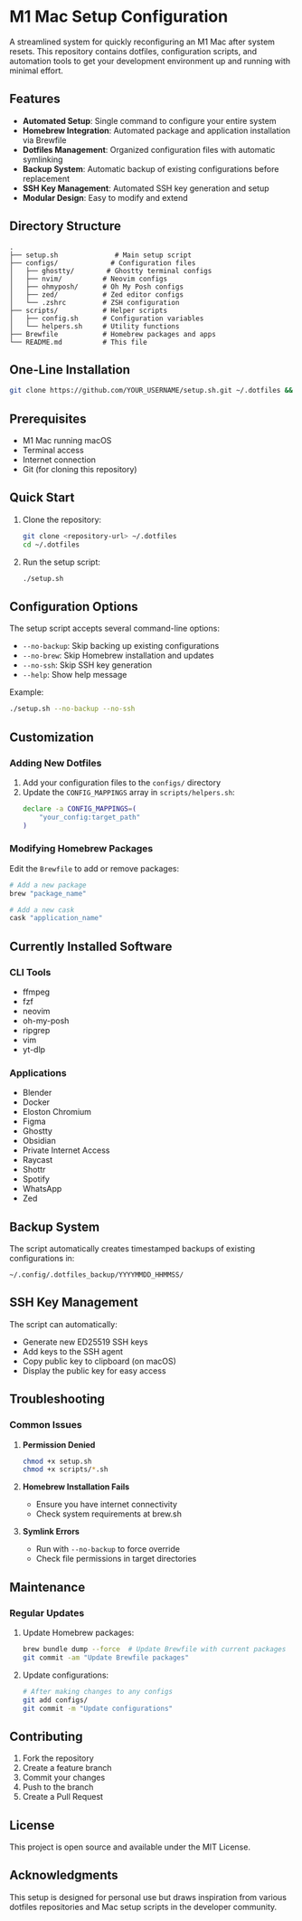 # M1 Mac Setup Configuration

A streamlined system for quickly reconfiguring an M1 Mac after system resets. This repository contains dotfiles, configuration scripts, and automation tools to get your development environment up and running with minimal effort.

## Features

- **Automated Setup**: Single command to configure your entire system
- **Homebrew Integration**: Automated package and application installation via Brewfile
- **Dotfiles Management**: Organized configuration files with automatic symlinking
- **Backup System**: Automatic backup of existing configurations before replacement
- **SSH Key Management**: Automated SSH key generation and setup
- **Modular Design**: Easy to modify and extend

## Directory Structure

```
.
├── setup.sh              # Main setup script
├── configs/             # Configuration files
│   ├── ghostty/        # Ghostty terminal configs
│   ├── nvim/          # Neovim configs
│   ├── ohmyposh/      # Oh My Posh configs
│   ├── zed/           # Zed editor configs
│   └── .zshrc         # ZSH configuration
├── scripts/           # Helper scripts
│   ├── config.sh      # Configuration variables
│   └── helpers.sh     # Utility functions
├── Brewfile           # Homebrew packages and apps
└── README.md          # This file
```

## One-Line Installation

```bash
git clone https://github.com/YOUR_USERNAME/setup.sh.git ~/.dotfiles && cd ~/.dotfiles && ./setup.sh
```

## Prerequisites

- M1 Mac running macOS
- Terminal access
- Internet connection
- Git (for cloning this repository)

## Quick Start

1. Clone the repository:
   ```bash
   git clone <repository-url> ~/.dotfiles
   cd ~/.dotfiles
   ```

2. Run the setup script:
   ```bash
   ./setup.sh
   ```

## Configuration Options

The setup script accepts several command-line options:

- `--no-backup`: Skip backing up existing configurations
- `--no-brew`: Skip Homebrew installation and updates
- `--no-ssh`: Skip SSH key generation
- `--help`: Show help message

Example:
```bash
./setup.sh --no-backup --no-ssh
```

## Customization

### Adding New Dotfiles

1. Add your configuration files to the `configs/` directory
2. Update the `CONFIG_MAPPINGS` array in `scripts/helpers.sh`:
   ```bash
   declare -a CONFIG_MAPPINGS=(
       "your_config:target_path"
   )
   ```

### Modifying Homebrew Packages

Edit the `Brewfile` to add or remove packages:
```ruby
# Add a new package
brew "package_name"

# Add a new cask
cask "application_name"
```

## Currently Installed Software

### CLI Tools
- ffmpeg
- fzf
- neovim
- oh-my-posh
- ripgrep
- vim
- yt-dlp

### Applications
- Blender
- Docker
- Eloston Chromium
- Figma
- Ghostty
- Obsidian
- Private Internet Access
- Raycast
- Shottr
- Spotify
- WhatsApp
- Zed

## Backup System

The script automatically creates timestamped backups of existing configurations in:
```
~/.config/.dotfiles_backup/YYYYMMDD_HHMMSS/
```

## SSH Key Management

The script can automatically:
- Generate new ED25519 SSH keys
- Add keys to the SSH agent
- Copy public key to clipboard (on macOS)
- Display the public key for easy access

## Troubleshooting

### Common Issues

1. **Permission Denied**
   ```bash
   chmod +x setup.sh
   chmod +x scripts/*.sh
   ```

2. **Homebrew Installation Fails**
   - Ensure you have internet connectivity
   - Check system requirements at brew.sh

3. **Symlink Errors**
   - Run with `--no-backup` to force override
   - Check file permissions in target directories

## Maintenance

### Regular Updates

1. Update Homebrew packages:
   ```bash
   brew bundle dump --force  # Update Brewfile with current packages
   git commit -am "Update Brewfile packages"
   ```

2. Update configurations:
   ```bash
   # After making changes to any configs
   git add configs/
   git commit -m "Update configurations"
   ```

## Contributing

1. Fork the repository
2. Create a feature branch
3. Commit your changes
4. Push to the branch
5. Create a Pull Request

## License

This project is open source and available under the MIT License.

## Acknowledgments

This setup is designed for personal use but draws inspiration from various dotfiles repositories and Mac setup scripts in the developer community.